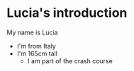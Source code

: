 # Lucia's introduction

My name is Lucia 
* I'm from Italy
* I'm 165cm tall
  * I am part of the crash course
